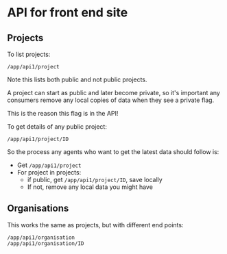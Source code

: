 # API for front end site

## Projects

To list projects:

    /app/api1/project
    
Note this lists both public and not public projects. 

A project can start as public and later become private, 
so it's important any consumers remove any local copies of data when they see a private flag.

This is the reason this flag is in the API! 

To get details of any public project:

    /app/api1/project/ID
    
So the process any agents who want to get the latest data should follow is:

- Get `/app/api1/project`
- For project in projects:
    - if public, get `/app/api1/project/ID`, save locally
    - If not, remove any local data you might have

## Organisations

This works the same as projects, but with different end points:

    /app/api1/organisation
    /app/api1/organisation/ID
